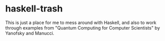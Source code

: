 # haskell-trash

This is just a place for me to mess around with Haskell, and also to work through examples from "Quantum Computing for Computer Scientists" by Yanofsky and Manucci.
